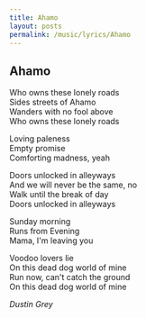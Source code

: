 ```yaml
---
title: Ahamo
layout: posts
permalink: /music/lyrics/Ahamo
---
```


## Ahamo
Who owns these lonely roads  
Sides streets of Ahamo  
Wanders with no fool above  
Who owns these lonely roads  

Loving paleness  
Empty promise  
Comforting madness, yeah  

Doors unlocked in alleyways  
And we will never be the same, no  
Walk until the break of day  
Doors unlocked in alleyways  

Sunday morning  
Runs from Evening  
Mama, I'm leaving you  

Voodoo lovers lie  
On this dead dog world of mine  
Run now, can't catch the ground  
On this dead dog world of mine  

*Dustin Grey*
